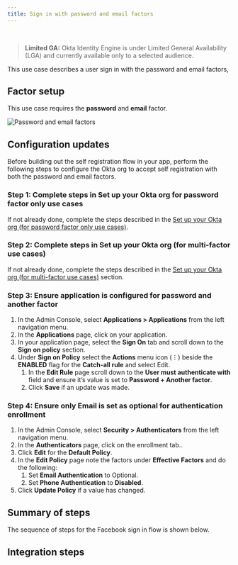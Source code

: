 ```yaml
---
title: Sign in with password and email factors
---
```


<div class="oie-embedded-sdk">

<ApiLifecycle access="ie" /><br>

> **Limited GA:** Okta Identity Engine is under Limited General Availability (LGA) and currently available only to a selected audience.

<StackSelector class="cleaner-selector"/>

This use case describes a user sign in with the password and email factors,

## Factor setup

This use case requires the **password** and **email** factor.

<div class="common-image-format">

![Password and email factors](/img/oie-embedded-sdk/factor-password-email.png
 "Password and email factors")

</div>

## Configuration updates

Before building out the self registration flow in your app, perform
the following steps to configure the Okta org to accept self registration
with both the password and email factors.

### Step 1:  Complete steps in Set up your Okta org for password factor only use cases

If not already done, complete the steps described in the
[Set up your Okta org (for password factor only use cases)](/docs/guides/oie-embedded-common-org-setup/aspnet/main/#set-up-your-okta-org-for-password-factor-only-use-cases).

### Step 2:  Complete steps in Set up your Okta org (for multi-factor use cases)

If not already done, complete the steps described in the
[Set up your Okta org (for multi-factor use cases)](/docs/guides/oie-embedded-common-org-setup/aspnet/main/#set-up-your-okta-org-for-multifactor-use-cases) section.

### Step 3:  Ensure application is configured for password and another factor

1. In the Admin Console, select **Applications > Applications** from the left
   navigation menu.
1. In the **Applications** page, click on your application.
1. In your application page, select the **Sign On** tab and scroll down to the
   **Sign on policy** section.
1. Under **Sign on Policy** select the **Actions** menu icon (⋮) beside the
   **ENABLED** flag for the **Catch-all rule** and select Edit.
   1. In the **Edit Rule** page scroll down to the
     **User must authenticate with** field and ensure it’s value is set to
     **Password + Another factor**.
   1. Click **Save** if an update was made.

### Step 4:  Ensure only Email is set as optional for authentication enrollment

1. In the Admin Console, select **Security > Authenticators** from the left navigation menu.
1. In the **Authenticators** page, click on the enrollment tab..
1. Click **Edit** for the **Default Policy**.
1. In the **Edit Policy** page note the factors under **Effective Factors** and do the following:
   1. Set **Email Authentication** to Optional.
   1. Set **Phone Authentication** to **Disabled**.
1. Click **Update Policy** if a value has changed.

## Summary of steps

The sequence of steps for the Facebook sign in flow is shown below.

<StackSelector snippet="summaryofsteps" noSelector />

## Integration steps

<StackSelector snippet="integrationsteps" noSelector />

</div>
